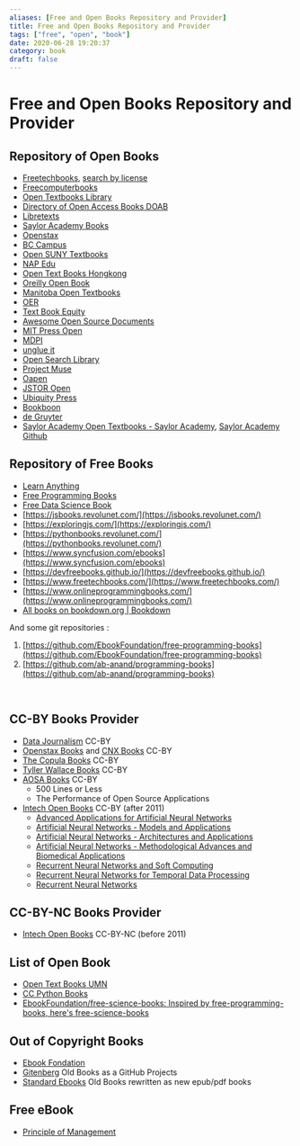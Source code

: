 ```yaml
---
aliases: [Free and Open Books Repository and Provider]
title: Free and Open Books Repository and Provider
tags: ["free", "open", "book"]
date: 2020-06-28 19:20:37
category: book
draft: false
---
```


# Free and Open Books Repository and Provider

## Repository of Open Books

- [Freetechbooks](https://www.freetechbooks.com/), [search by license](https://www.freetechbooks.com/licenses?page=1)
- [Freecomputerbooks](https://freecomputerbooks.com/)
- [Open Textbooks Library](https://open.umn.edu/opentextbooks)
- [Directory of Open Access Books DOAB](https://www.doabooks.org/)
- [Libretexts](https://libretexts.org/)
- [Saylor Academy Books](https://www.saylor.org/books/)
- [Openstax](https://openstax.org/)
- [BC Campus](https://open.bccampus.ca/browse-our-collection/find-open-textbooks/)
- [Open SUNY Textbooks](https://textbooks.opensuny.org/)
- [NAP Edu](https://www.nap.edu/)
- [Open Text Books Hongkong](https://www.opentextbooks.org.hk/)
- [Oreilly Open Book](https://www.oreilly.com/openbook/)
- [Manitoba Open Textbooks](https://openedmb.ca/find-open-textbooks/)
- [OER](https://www.oercommons.org/hubs/open-textbooks)
- [Text Book Equity](https://www.textbookequity.org/)
- [Awesome Open Source Documents](https://github.com/hubtee/awesome-opensource-documents)
- [MIT Press Open](https://mitpress.mit.edu/mit-press-open)
- [MDPI](https://www.mdpi.com/books)
- [unglue it](https://unglue.it/)
- [Open Search Library](https://openresearchlibrary.org/)
- [Project Muse](https://muse.jhu.edu/)
- [Oapen](https://www.oapen.org/)
- [JSTOR Open](https://about.jstor.org/oa-and-free/)
- [Ubiquity Press](https://www.ubiquitypress.com/site/)
- [Bookboon](https://bookboon.com/en/textbooks)
- [de Gruyter](https://www.degruyter.com/)
- [Saylor Academy Open Textbooks - Saylor Academy](https://www.saylor.org/books/), [Saylor Academy Github](https://github.com/saylordotorg)

## Repository of Free Books

- [Learn Anything](https://github.com/learn-anything/books)
- [Free Programming Books](https://github.com/EbookFoundation/free-programming-books)
- [Free Data Science Book](https://www.learndatasci.com/free-data-science-books/)
- [https://jsbooks.revolunet.com/](https://jsbooks.revolunet.com/)
- [https://exploringjs.com/](https://exploringjs.com/)
- [https://pythonbooks.revolunet.com/](https://pythonbooks.revolunet.com/)
- [https://www.syncfusion.com/ebooks](https://www.syncfusion.com/ebooks)
- [https://devfreebooks.github.io/](https://devfreebooks.github.io/)
- [https://www.freetechbooks.com/](https://www.freetechbooks.com/)
- [https://www.onlineprogrammingbooks.com/](https://www.onlineprogrammingbooks.com/)
- [All books on bookdown.org | Bookdown](https://bookdown.org/home/archive/)

And some git repositories :

1. [https://github.com/EbookFoundation/free-programming-books](https://github.com/EbookFoundation/free-programming-books)
2. [https://github.com/ab-anand/programming-books](https://github.com/ab-anand/programming-books)

​

## CC-BY Books Provider

- [Data Journalism](https://datajournalism.com/) CC-BY
- [Openstax Books](https://openstax.org/) and [CNX Books](https://cnx.org/) CC-BY
- [The Copula Books](https://cupola.gettysburg.edu/oer/) CC-BY
- [Tyller Wallace Books](https://www.wallace.ccfaculty.org/book/book.html) CC-BY
- [AOSA Books](https://aosabook.org/en/index.html) CC-BY
    - 500 Lines or Less
    - The Performance of Open Source Applications
- [Intech Open Books](https://www.intechopen.com/) CC-BY (after 2011)
  - [Advanced Applications for Artificial Neural Networks](https://www.intechopen.com/books/advanced-applications-for-artificial-neural-networks)
  - [Artificial Neural Networks - Models and Applications](https://www.intechopen.com/books/artificial-neural-networks-models-and-applications)
  - [Artificial Neural Networks - Architectures and Applications](https://www.intechopen.com/books/artificial-neural-networks-models-and-applications)
  - [Artificial Neural Networks - Methodological Advances and Biomedical Applications](https://www.intechopen.com/books/artificial-neural-networks-methodological-advances-and-biomedical-applications)
  - [Recurrent Neural Networks and Soft Computing](https://www.intechopen.com/books/recurrent-neural-networks-and-soft-computing)
  - [Recurrent Neural Networks for Temporal Data Processing](https://www.intechopen.com/books/recurrent-neural-networks-for-temporal-data-processing)
  - [Recurrent Neural Networks](https://www.intechopen.com/books/recurrent_neural_networks)

## CC-BY-NC Books Provider

- [Intech Open Books](https://www.intechopen.com/) CC-BY-NC (before 2011)

## List of Open Book

- [Open Text Books UMN](https://open.umn.edu/opentextbooks/)
- [CC Python Books](https://mksaad.wordpress.com/2019/04/03/open-source-python-programming-books-licensed-under-creative-commons/)
- [EbookFoundation/free-science-books: Inspired by free-programming-books, here's free-science-books](https://github.com/EbookFoundation/free-science-books)

## Out of Copyright Books

- [Ebook Fondation](https://ebookfoundation.org/)
- [Gitenberg](https://www.gitenberg.org/) Old Books as a GitHub Projects
- [Standard Ebooks](https://standardebooks.org) Old Books rewritten as new epub/pdf books

## Free eBook

- [Principle of Management](https://github.com/miks98/Principle-of-Management-Spring2020)
